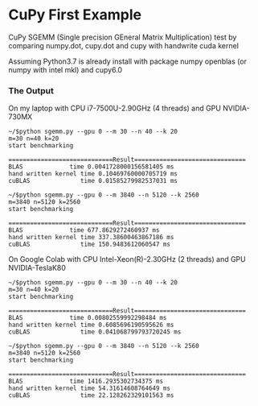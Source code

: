 # CuPy First Example

CuPy SGEMM (Single precision GEneral Matrix Multiplication) test by comparing numpy.dot, cupy.dot and cupy with handwrite cuda kernel

Assuming Python3.7 is already install with package numpy openblas (or numpy with intel mkl) and cupy6.0

### The Output

On my laptop with CPU i7-7500U-2.90GHz (4 threads) and GPU NVIDIA-730MX

```
~/$python sgemm.py --gpu 0 --m 30 --n 40 --k 20
m=30 n=40 k=20
start benchmarking

=============================Result===============================
BLAS             time 0.0041728000156581405 ms
hand written kernel time 0.10469760000705719 ms
cuBLAS              time 0.01585279982537031 ms

```

```
~/$python sgemm.py --gpu 0 --m 3840 --n 5120 --k 2560
m=3840 n=5120 k=2560
start benchmarking

=============================Result===============================
BLAS             time 677.8629272460937 ms
hand written kernel time 337.38600463867186 ms
cuBLAS              time 150.9483612060547 ms
```

On Google Colab with CPU Intel-Xeon(R)-2.30GHz (2 threads) and GPU NVIDIA-TeslaK80

```
~/$python sgemm.py --gpu 0 --m 30 --n 40 --k 20
m=30 n=40 k=20
start benchmarking

=============================Result===============================
BLAS             time 0.00802559992298484 ms
hand written kernel time 0.6085696190595626 ms
cuBLAS              time 0.041068799793720245 ms

```

```
~/$python sgemm.py --gpu 0 --m 3840 --n 5120 --k 2560
m=3840 n=5120 k=2560
start benchmarking

=============================Result===============================
BLAS             time 1416.2935302734375 ms
hand written kernel time 54.31614608764649 ms
cuBLAS              time 22.128262329101563 ms
```

